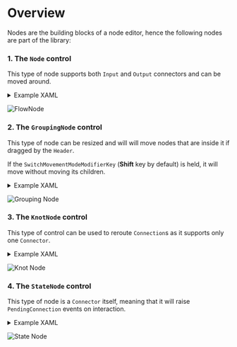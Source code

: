 # Overview

Nodes are the building blocks of a node editor, hence the following nodes are part of the library:

### 1. The ```Node``` control
This type of node supports both ```Input``` and ```Output``` connectors and can be moved around.

<details>
<summary>Example XAML</summary>

```xml
<nodify:NodifyEditor>
    <nodify:NodifyEditor.Resources>
	<local:FlowNodeViewModel x:Key="NodeContext"
		                 Title="My Node">
	    <local:FlowNodeViewModel.Input>
	        <local:ConnectorViewModel Title="In 0" />
	   	<local:ConnectorViewModel Title="In 1" />
	    </local:FlowNodeViewModel.Input>
	    <local:FlowNodeViewModel.Output>
		    <local:ConnectorViewModel Title="Out 0" />
	    	    <local:ConnectorViewModel Title="Out 1" />
	    </local:FlowNodeViewModel.Output>
	</local:FlowNodeViewModel>
    </nodify:NodifyEditor.Resources>

    <nodify:Node DataContext="{StaticResource NodeContext}"
		 Header="{Binding Title}"
		 Input="{Binding Input}"
		 Output="{Binding Output}">
	<nodify:Node.InputConnectorTemplate>
	    <DataTemplate>
	 	<nodify:NodeInput Header="{Binding Title}" />
	    </DataTemplate>
	</nodify:Node.InputConnectorTemplate>
	<nodify:Node.OutputConnectorTemplate>
	    <DataTemplate>
	        <nodify:NodeOutput Header="{Binding Title}" />
	    </DataTemplate>
	</nodify:Node.OutputConnectorTemplate>
    </nodify:Node>
</nodify:NodifyEditor>
```

</details>

![FlowNode](https://i.imgur.com/VwAYlX3.gif)

### 2. The ```GroupingNode``` control

This type of node can be resized and will will move nodes that are inside it if dragged by the ```Header```.

If the ```SwitchMovementModeModifierKey``` (**Shift** key by default) is held, it will move without moving its children.

<details>
<summary>Example XAML</summary>

```xml
<nodify:NodifyEditor>
    <nodify:GroupingNode Header="Grouping node"
			 Width="300"
			 Height="250" />
    <nodify:Node Header="My node" />
    <nodify:Node Header="My other node" />
</nodify:NodifyEditor>
```

</details>

![Grouping Node](https://i.imgur.com/HYxt2cs.gif)

### 3. The ```KnotNode``` control

This type of control can be used to reroute ```Connection```s as it supports only one ```Connector```.

<details>

<summary>Example XAML</summary>

```xml
<nodify:NodifyEditor>
	<nodify:KnotNode />
</nodify:NodifyEditor>
```

</details>

![Knot Node](https://i.imgur.com/fMrEqY1.gif)

### 4. The ```StateNode``` control

This type of node is a ```Connector``` itself, meaning that it will raise ```PendingConnection``` events on interaction.

<details>

<summary>Example XAML</summary>

```xml
<nodify:NodifyEditor>
    <nodify:StateNode Content="My node" />
</nodify:NodifyEditor>
```

</details>

![State Node](https://i.imgur.com/FrI2epL.gif)